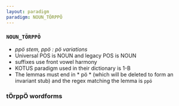 ```yaml
---
layout: paradigm
paradigm: NOUN_TÖRPPÖ
---
```

### ` NOUN_TÖRPPÖ `

* _ppö stem, ppö : pö variations_
* Universal POS is NOUN and legacy POS is NOUN
* suffixes use front vowel harmony
* KOTUS paradigm used in their dictionary is 1-B
* The lemmas must end in * pö * (which will be deleted to form an invariant stub) and the regex matching the lemma is ` ppö `

### tÖrppÖ wordforms


